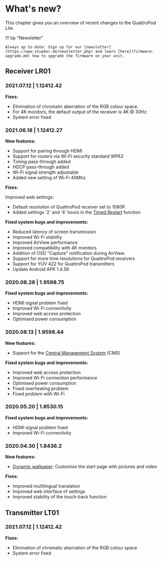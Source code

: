 # What's new?

This chapter gives you an overview of recent changes to the QuattroPod Lite.

!!! tip "Newsletter"

    Always up to date: Sign up for our [newsletter](https://www.stueber.de/newsletter.php) and learn [here](firmware-upgrade.md) how to upgrade the firmware on your unit.

## Receiver LR01 

### 2021.07.12 | 1.12412.42

**Fixes:**

* Elimination of chromatic aberration of the RGB colour space.
* For 4K monitors, the default output of the receiver is 4K @ 30Hz
* System error fixed

### 2021.06.18 | 1.12412.27

**New features:**

* Support for pairing through HDMI
* Support for routers via Wi-Fi security standard WPA3
* Timing pass-through added
* HDCP pass-through added
* Wi-Fi signal strength adjustable
* Added new setting of Wi-Fi 40Mhz

**Fixes:**

Improved web settings:

* Default resolution of QuattroPod receiver set to 1080P.
* Added settings '2' and '4' hours in the [Timed Restart](adv.settings.md#timedrestart) function

**Fixed system bugs and improvements:**

* Reduced latency of screen transmission
* Improved Wi-Fi stability
* Improved AirView performance
* Improved compatibility with 4K monitors
* Addition of OSD "Capture" notification during AirView.
* Support for more time resolutions for QuattroPod receivers
* Support for YUV 422 for QuattroPod transmitters
* Update Android APK 1.4.56

### 2020.08.28 | 1.9598.75

**Fixed system bugs and improvements:**

* HDMI signal problem fixed
* Improved Wi-Fi connectivity
* Improved web access protection
* Optimised power consumption

### 2020.08.13 | 1.9598.44

**New features:**

* Support for the [Central Management System](cms.md) (CMS)

**Fixed system bugs and improvements:**

* Improved web access protection
* Improved Wi-Fi connection performance
* Optimised power consumption
* Fixed overheating problem
* Fixed problem with Wi-Fi

### 2020.05.20 | 1.8530.15

**Fixed system bugs and improvements:**

* HDMI signal problem fixed
* Improved Wi-Fi connectivity

### 2020.04.30 | 1.8436.2


**New features:**

* [Dynamic wallpaper](dynamicwallpaper.md): Customise the start page with pictures and video

**Fixes:**

* Improved multilingual translation
* Improved web interface of settings
* Improved stability of the touch-back function

## Transmitter LT01

### 2021.07.12 | 1.12412.42

**Fixes:**

* Elimination of chromatic aberration of the RGB colour space
* System error fixed